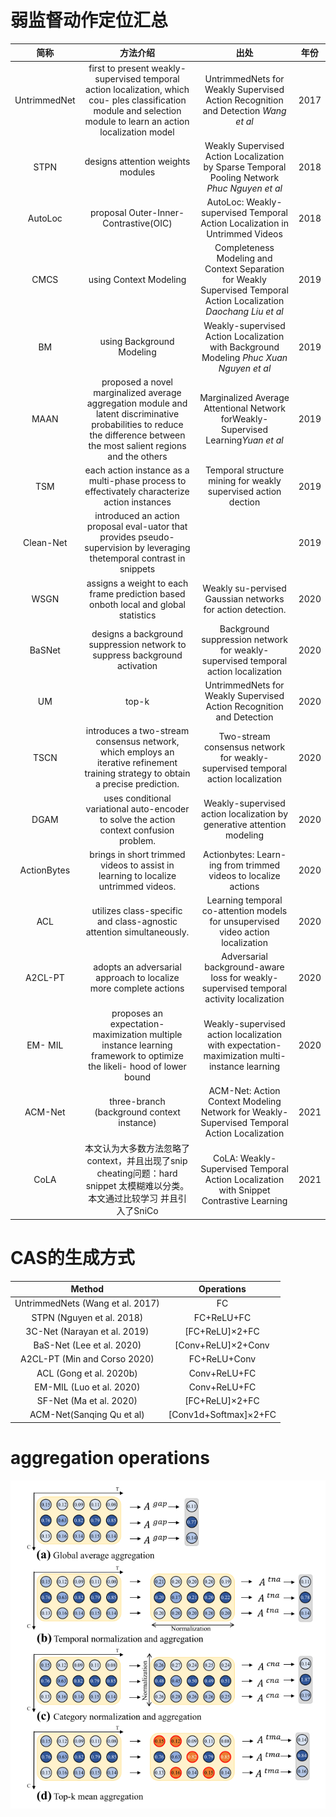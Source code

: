 # 弱监督动作定位汇总
简称|方法介绍|出处|年份
:-:|:-:|:-:|:-:
UntrimmedNet|first to present weakly-supervised temporal action localization, which cou- ples classification module and selection module to learn an action localization model|UntrimmedNets for Weakly Supervised Action Recognition and Detection *Wang et al* |2017 
STPN|designs attention weights modules|Weakly Supervised Action Localization by Sparse Temporal Pooling Network *Phuc Nguyen et al*|2018    
AutoLoc|proposal Outer-Inner-Contrastive(OIC) |AutoLoc: Weakly-supervised Temporal Action Localization in Untrimmed Videos|2018
CMCS|using Context Modeling|Completeness Modeling and Context Separation for Weakly Supervised Temporal Action Localization *Daochang Liu et al*|2019  
BM|using Background Modeling|Weakly-supervised Action Localization with Background Modeling *Phuc Xuan Nguyen et al*|2019   
|MAAN|proposed a novel marginalized average aggregation module and latent discriminative probabilities to reduce the difference between the most salient regions and the others|Marginalized  Average  Attentional  Network  forWeakly-Supervised Learning*Yuan et al*|2019
|TSM|each action instance as a multi-phase process to effectivately characterize action instances|Temporal structure mining for weakly supervised action dection|2019  
|Clean-Net|introduced  an  action  proposal  eval-uator  that  provides  pseudo-supervision  by  leveraging  thetemporal contrast in snippets||2019
|WSGN|assigns a weight to each frame prediction based onboth  local  and  global  statistics|Weakly  su-pervised  Gaussian  networks  for  action  detection.|2020
BaSNet|designs a background suppression network to suppress background activation|Background suppression network for weakly-supervised temporal action localization|2020  
UM|top-k|UntrimmedNets for Weakly Supervised Action Recognition and Detection|2020  
TSCN|introduces a two-stream consensus network, which employs an iterative refinement training strategy to obtain a precise prediction.|Two-stream consensus network for weakly-supervised temporal action localization|2020  
DGAM|uses conditional variational auto-encoder to solve the action context confusion problem.|Weakly-supervised action localization by generative attention modeling|2020  
ActionBytes|brings in short trimmed videos to assist in learning to localize untrimmed videos.|Actionbytes: Learn- ing from trimmed videos to localize actions|2020  
ACL|utilizes class-specific and class-agnostic attention simultaneously.|Learning temporal co-attention models for unsupervised video action localization|2020  
A2CL-PT|adopts an adversarial approach to localize more complete actions|Adversarial background-aware loss for weakly-supervised temporal activity localization|2020  
EM- MIL|proposes an expectation-maximization multiple instance learning framework to optimize the likeli- hood of lower bound|Weakly-supervised action localization with expectation- maximization multi-instance learning|2020
ACM-Net|three-branch (background context instance)|ACM-Net: Action Context Modeling Network for Weakly-Supervised Temporal Action Localization|2021  
CoLA|本文认为大多数方法忽略了context，并且出现了snip cheating问题：hard snippet 太模糊难以分类。本文通过比较学习 并且引入了SniCo|CoLA: Weakly-Supervised Temporal Action Localization with Snippet Contrastive Learning|2021  

# CAS的生成方式
|Method|Operations|
:-:|:-:|  
UntrimmedNets (Wang et al. 2017)|FC
STPN (Nguyen et al. 2018)|FC+ReLU+FC
3C-Net (Narayan et al. 2019)|[FC+ReLU]×2+FC  
BaS-Net (Lee et al. 2020)|[Conv+ReLU]×2+Conv 
A2CL-PT (Min and Corso 2020)|FC+ReLU+Conv
ACL (Gong et al. 2020b)|Conv+ReLU+FC
EM-MIL (Luo et al. 2020)|Conv+ReLU+FC
SF-Net (Ma et al. 2020)|[FC+ReLU]×2+FC
ACM-Net(Sanqing Qu et al)|[Conv1d+Softmax]×2+FC

# aggregation operations
![aggregation operations](image\aggregation.png)  
